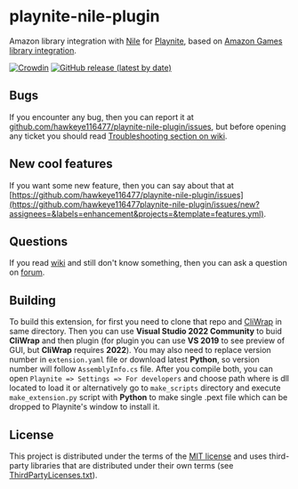 # playnite-nile-plugin
Amazon library integration with [Nile](https://github.com/imLinguin/nile) for [Playnite](https://github.com/JosefNemec/Playnite), based on [Amazon Games library integration](https://github.com/JosefNemec/PlayniteExtensions/tree/master/source/Libraries/AmazonGamesLibrary).

[![Crowdin](https://badges.crowdin.net/playnite-legendary-plugin/localized.svg)](https://crowdin.com/project/playnite-legendary-plugin)
[![GitHub release (latest by date)](https://img.shields.io/github/downloads/hawkeye116477/playnite-nile-plugin/latest/total)](https://github.com/hawkeye116477/playnite-nile-plugin/releases/latest)

## **Bugs**
If you encounter any bug, then you can report it at [github.com/hawkeye116477/playnite-nile-plugin/issues](https://github.com/hawkeye116477/playnite-nile-plugin/issues), but before opening any ticket you should read [Troubleshooting section on wiki](https://github.com/hawkeye116477/playnite-nile-plugin/wiki/Troubleshooting).

## **New cool features**
If you want some new feature, then you can say about that at [https://github.com/hawkeye116477/playnite-nile-plugin/issues](https://github.com/hawkeye116477playnite-nile-plugin/issues/new?assignees=&labels=enhancement&projects=&template=features.yml).

## **Questions**
If you read [wiki](https://github.com/hawkeye116477/playnite-nile-plugin/wiki) and still don't know something, then you can ask a question on [forum](https://github.com/hawkeye116477/playnite-nile-plugin/discussions).

## **Building**
To build this extension, for first you need to clone that repo and [CliWrap](https://github.com/hawkeye116477/CliWrap) in same directory. Then you can use **Visual Studio 2022 Community** to buid **CliWrap** and then plugin (for plugin you can use **VS 2019** to see preview of GUI, but **CliWrap** requires **2022**). You may also need to replace version number in `extension.yaml` file or download latest **Python**, so version number will follow `AssemblyInfo.cs` file. After you compile both, you can open `Playnite => Settings => For developers` and choose path where is dll located to load it or alternatively go to `make_scripts` directory and execute `make_extension.py` script with **Python** to make single .pext file which can be dropped to Playnite's window to install it.

## **License**
This project is distributed under the terms of the [MIT license](/LICENSE) and uses third-party libraries that are distributed under their own terms (see [ThirdPartyLicenses.txt](/ThirdPartyLicenses.txt)).
